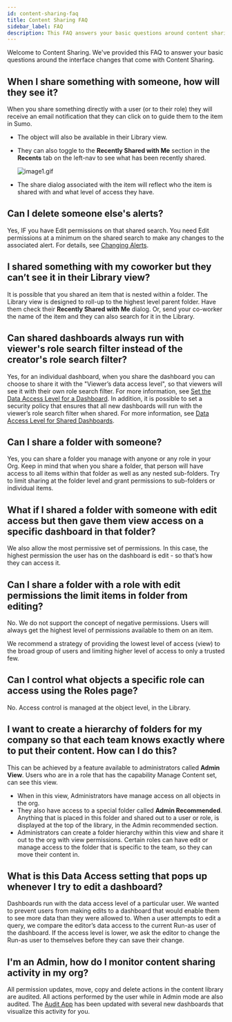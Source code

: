 ```yaml
---
id: content-sharing-faq
title: Content Sharing FAQ
sidebar_label: FAQ
description: This FAQ answers your basic questions around content sharing.
---
```


Welcome to Content Sharing. We've provided this FAQ to answer your basic questions around the interface changes that come with Content Sharing.

## When I share something with someone, how will they see it?

When you share something directly with a user (or to their role) they will receive an email notification that they can click on to guide them to the item in Sumo.

* The object will also be available in their Library view.
* They can also toggle to the **Recently Shared with Me** section in the **Recents** tab on the left-nav to see what has been recently shared.

    ![image1.gif](/img/content-sharing/recent-shared.gif)

* The share dialog associated with the item will reflect who the item is shared with and what level of access they have.

## Can I delete someone else's alerts?

Yes, IF you have Edit permissions on that shared search. You need Edit permissions at a minimum on the shared search to make any changes to the associated alert. For details, see [Changing Alerts](changing-alerts.md).

## I shared something with my coworker but they can’t see it in their Library view?

It is possible that you shared an item that is nested within a folder. The Library view is designed to roll-up to the highest level parent folder. Have them check their **Recently Shared with Me** dialog. Or, send your co-worker the name of the item and they can also search for it in the Library.

## Can shared dashboards always run with viewer's role search filter instead of the creator's role search filter?

Yes, for an individual dashboard, when you share the dashboard you can choose to share it with the "Viewer’s data access level", so that
viewers will see it with their own role search filter. For more information, see [Set the Data Access Level for a Dashboard](/docs/dashboards-classic/get-started/set-data-access-level-dashboard.md). In addition, it is possible to set a security policy that ensures that all new dashboards will run with the viewer’s role search filter when shared. For more information, see [Data Access Level for Shared Dashboards](../security/data-access-level-shared-dashboards.md). 

## Can I share a folder with someone?

Yes, you can share a folder you manage with anyone or any role in your Org. Keep in mind that when you share a folder, that person will have access to all items within that folder as well as any nested sub-folders. Try to limit sharing at the folder level and grant permissions to sub-folders or individual items.

## What if I shared a folder with someone with edit access but then gave them view access on a specific dashboard in that folder?

We also allow the most permissive set of permissions. In this case, the highest permission the user has on the dashboard is edit - so that’s how they can access it.

## Can I share a folder with a role with edit permissions the limit items in folder from editing?

No. We do not support the concept of negative permissions. Users will always get the highest level of permissions available to them on an
item.

We recommend a strategy of providing the lowest level of access (view) to the broad group of users and limiting higher level of access to only a trusted few.

## Can I control what objects a specific role can access using the Roles page?

No. Access control is managed at the object level, in the Library.

## I want to create a hierarchy of folders for my company so that each team knows exactly where to put their content. How can I do this?

This can be achieved by a feature available to administrators called
**Admin View**. Users who are in a role that has the capability Manage
Content set, can see this view.

* When in this view, Administrators have manage access on all objects in the org.
* They also have access to a special folder called **Admin Recommended**. Anything that is placed in this folder and shared out to a user or role, is displayed at the top of the library, in the Admin recommended section.
* Administrators can create a folder hierarchy within this view and share it out to the org with view permissions. Certain roles can have edit or manage access to the folder that is specific to the team, so they can move their content in.

## What is this Data Access setting that pops up whenever I try to edit a dashboard?

Dashboards run with the data access level of a particular user. We wanted to prevent users from making edits to a dashboard that would enable them to see more data than they were allowed to. When a user attempts to edit a query, we compare the editor’s data access to the current Run-as user of the dashboard. If the access level is lower, we ask the editor to change the Run-as user to themselves before they can save their change.

## I'm an Admin, how do I monitor content sharing activity in my org?

All permission updates, move, copy and delete actions in the content library are audited. All actions performed by the user while in Admin
mode are also audited. The [Audit App](/docs/integrations/sumo-apps/audit) has been updated with several new dashboards that visualize this activity for you.
